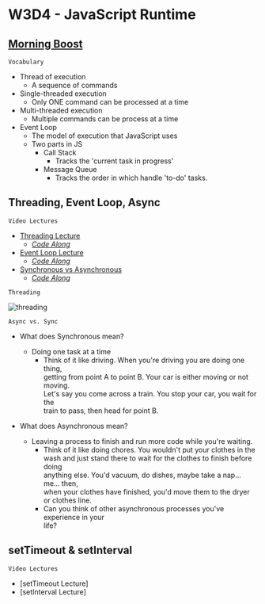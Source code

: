 # W3D4 - JavaScript Runtime

## [Morning Boost]

`Vocabulary`

- Thread of execution
  - A sequence of commands
- Single-threaded execution
  - Only ONE command can be processed at a time
- Multi-threaded execution
  - Multiple commands can be process at a time
- Event Loop
  - The model of execution that JavaScript uses
  - Two parts in JS
    - Call Stack
      - Tracks the 'current task in progress'
    - Message Queue
      - Tracks the order in which handle 'to-do' tasks.

## Threading, Event Loop, Async

`Video Lectures`

- [Threading Lecture]
  - _[Code Along](./snippets/threading.js)_
- [Event Loop Lecture]
  - _[Code Along](./snippets/event_loop.js)_
- [Synchronous vs Asynchronous]
  - _[Code Along](./snippets/async_sync.js)_

`Threading`

![threading]

`Async vs. Sync`

- What does Synchronous mean?
  - Doing one task at a time
    - Think of it like driving. When you're driving you are doing one thing,\
    getting from point A to point B. Your car is either moving or not moving.\
    Let's say you come across a train. You stop your car, you wait for the\
    train to pass, then head for point B.

- What does Asynchronous mean?
  - Leaving a process to finish and run more code while you're waiting.
    - Think of it like doing chores. You wouldn't put your clothes in the\
    wash and just stand there to wait for the clothes to finish before doing\
    anything else. You'd vacuum, do dishes, maybe take a nap... me... then,\
    when your clothes have finished, you'd move them to the dryer\
    or clothes line.
    - Can you think of other asynchronous processes you've experience in your\
    life?

## setTimeout & setInterval

`Video Lectures`

- [setTimeout Lecture]
- [setInterval Lecture]

<!-- Links per cohort -->
[Morning Boost]: https://open.appacademy.io/learn/js-py---mar-2021-cohort-1-online/week-3-mar-2021-cohort-1-online/thursday-morning-boost
[Threading Lecture]: https://open.appacademy.io/learn/js-py---mar-2021-cohort-1-online/week-3-mar-2021-cohort-1-online/threading-lecture
[Event Loop Lecture]: https://open.appacademy.io/learn/js-py---mar-2021-cohort-1-online/week-3-mar-2021-cohort-1-online/event-loop-lecture
[Synchronous vs Asynchronous]: https://open.appacademy.io/learn/js-py---mar-2021-cohort-1-online/week-3-mar-2021-cohort-1-online/synchronous-vs-asynchronous-lecture
<!-- constant links -->
[threading]: /threading.png
